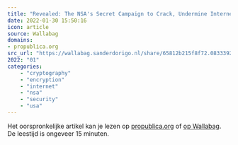 ```yaml
---
title: "Revealed: The NSA's Secret Campaign to Crack, Undermine Internet Security"
date: 2022-01-30 15:50:16
icon: article
source: Wallabag
domains:
- propublica.org
src_url: "https://wallabag.sanderdorigo.nl/share/65812b215f8f72.08333922"
2022: "01"
categories:
    - "cryptography"
    - "encryption"
    - "internet"
    - "nsa"
    - "security"
    - "usa"
---
```

Het oorspronkelijke artikel kan je lezen op [propublica.org](https://www.propublica.org/article/the-nsas-secret-campaign-to-crack-undermine-internet-encryption) of [op Wallabag](https://wallabag.sanderdorigo.nl/share/65812b215f8f72.08333922). De leestijd is ongeveer 15 minuten.